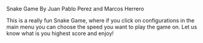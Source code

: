 Snake Game
By Juan Pablo Perez and Marcos Herrero

This is a really fun Snake Game, where if you click on configurations in the main menu
you can choose the speed you want to play the game on.
Let us know what is you highest score and enjoy!
